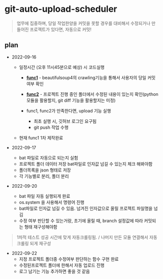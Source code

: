 # git-auto-upload-scheduler

> 업무에 집중하며, 당일 작업한양을 커밋을 못할 경우를 대비해서 수정되거나 만들어진 프로젝트가 있다면, 자동으로 커밋!


## plan

* 2022-09-16
  * 일정시간 (오후 11시45분으로 예상) 시 코드실행
    * **[func1](./gitcrawler/crawler.py)** - beautifulsoup4의 crawling기능을 통해서 사용자의 당일 커밋여부 확인

    * **[func2](./fmanagement/checkfolder.py)** - 프로젝트 진행 중인 폴더에서 수정된 내용이 있는지 확인(python 모듈을 활용할지, git diff 기능을 활용할지는 미정)


    * func1, func2가 만족한다면, upload 기능 실행
      * 최초 실행 시, 깃허브 로그인 요구됨
      * git push 작업 수행
  
  * 현재 func1 1차 제작완료
 
* 2022-09-17 
    * bat 파일로 자동으로 되는지 실험
    * 프로젝트 폴더 데이터 저장 bat파일로 인자값 넘길 수 있는지 체크 해봐야함
    * 폴더목록을 json 형태로 저장 
    * 각 기능별로 분리, 폴더 분리


* 2022-09-20
    * bat 파일 자동 실행되게 완료
    * os.system 을 사용해서 명령어 진행
    * bat파일로 인자값 넘길 수 있음. 넘겨진 인자값으로 올릴 프로젝트 파일명을 넘김
    * 수정 여부 판단할 수 있는거랑, 초기에 올릴 때, branch 설정값에 따라 커밋되는 형태 재구성해야함

> 1차적 테스트 성공 시간에 맞게 자동크롤링됨. / 나머지 만든 모듈 연결해서 자동 크롤링 되게 재구성


* 2022-09-22
    * 지정 프로젝트 폴더중 수정여부 판단하는 함수 구현 완료
    * 수정된프로젝트 폴더에 한해서 자동 업로드 진행
    * 로그 남기는 기능 추가하면 좋을 것 같음